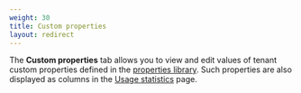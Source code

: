 ```yaml
---
weight: 30
title: Custom properties
layout: redirect
---
```



The **Custom properties** tab allows you to view and edit values of tenant custom properties defined in the [properties library](/standard-tenant/changing-settings/#properties-library). Such properties are also displayed as columns in the [Usage statistics](/enterprise-tenant/usage-and-billing/) page.
